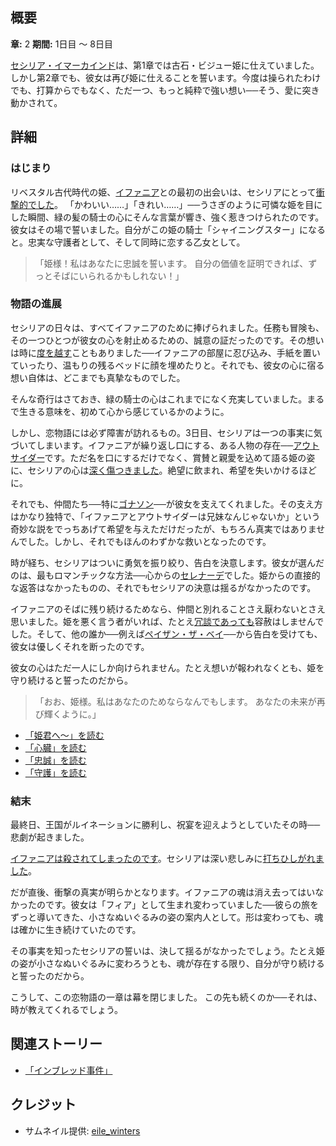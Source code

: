 <!-- title: おお、姫様 -->
<!-- quote: あなたの名誉のために戦おう、誓いを貫く騎士として。 -->
<!-- chapters: 1 -->
<!-- images: (セシリアとイファニアの初対面), (イファニアのベッドで怪しい行動をするセシリア), (ゴナソンとビジューに慰められるセシリア), (イファニアへ贈るセシリアのセレナーデ), (イファニアの死を知ったセシリア) -->
<!-- model: false -->

## 概要

**章:** 2
**期間:** 1日目 ～ 8日目

[セシリア・イマーカインド](#entry:cecilia-entry)は、第1章では古石・ビジュー姫に仕えていました。しかし第2章でも、彼女は再び姫に仕えることを誓います。今度は操られたわけでも、打算からでもなく、ただ一つ、もっと純粋で強い想い──そう、愛に突き動かされて。

## 詳細

### はじまり

リベスタル古代時代の姫、[イファニア](#entry:iphania-entry)との最初の出会いは、セシリアにとって[衝撃的でした](https://www.youtube.com/watch?v=cyLsX20esBE&t=3677s)。
「かわいい……」「きれい……」──うさぎのように可憐な姫を目にした瞬間、緑の髪の騎士の心にそんな言葉が響き、強く惹きつけられたのです。彼女はその場で誓いました。自分がこの姫の騎士「シャイニングスター」になると。忠実な守護者として、そして同時に恋する乙女として。

> 「姫様！私はあなたに忠誠を誓います。
> 自分の価値を証明できれば、ずっとそばにいられるかもしれない！」

### 物語の進展

セシリアの日々は、すべてイファニアのために捧げられました。任務も冒険も、その一つひとつが彼女の心を射止めるための、誠意の証だったのです。その想いは時に[度を越す](https://www.youtube.com/live/Icdii90_vSA?si=Jyrns6hejyLxwP1j&t=18262)こともありました──イファニアの部屋に忍び込み、手紙を置いていったり、温もりの残るベッドに顔を埋めたりと。それでも、彼女の心に宿る想い自体は、どこまでも真摯なものでした。

そんな奇行はさておき、緑の騎士の心はこれまでになく充実していました。まるで生きる意味を、初めて心から感じているかのように。

しかし、恋物語には必ず障害が訪れるもの。3日目、セシリアは一つの事実に気づいてしまいます。イファニアが繰り返し口にする、ある人物の存在──[アウトサイダー](#entry:outsider-entry)です。ただ名を口にするだけでなく、賞賛と親愛を込めて語る姫の姿に、セシリアの心は[深く傷つきました](https://www.youtube.com/live/Icdii90_vSA?si=ExxsS-YVaBvPL6Uo&t=5066)。絶望に飲まれ、希望を失いかけるほどに。

それでも、仲間たち──特に[ゴナソン](#entry:gigi-entry)──が彼女を支えてくれました。その支え方はかなり独特で、「イファニアとアウトサイダーは兄妹なんじゃないか」という奇妙な説をでっちあげて希望を与えただけだったが、もちろん真実ではありませんでした。しかし、それでもほんのわずかな救いとなったのです。

時が経ち、セシリアはついに勇気を振り絞り、告白を決意します。彼女が選んだのは、最もロマンチックな方法──心からの[セレナーデ](https://www.youtube.com/live/I75IWfMGVgM?t=7144)でした。姫からの直接的な返答はなかったものの、それでもセシリアの決意は揺るがなかったのです。

イファニアのそばに残り続けるためなら、仲間と別れることさえ厭わないとさえ思いました。姫を悪く言う者がいれば、たとえ[冗談であっても](https://www.youtube.com/live/48HSA_GcOZ0?si=5hds-8Kg9slqsnyV&t=6918)容赦はしませんでした。そして、他の誰か──例えば[ペイザン・ザ・ベイ](#entry:bae-entry)──から告白を受けても、彼女は優しくそれを断ったのです。

彼女の心はただ一人にしか向けられません。たとえ想いが報われなくとも、姫を守り続けると誓ったのだから。

> 「おお、姫様。私はあなたのためならなんでもします。
> あなたの未来が再び輝くように。」

- [「姫君へ～」を読む](#text:princess~)
- [「心臓」を読む](#text:heart)
- [「忠誠」を読む](#text:loyal)
- [「守護」を読む](#text:protect)

### 結末

最終日、王国がルイネーションに勝利し、祝宴を迎えようとしていたその時──悲劇が起きました。

[イファニアは殺されてしまったのです](https://www.youtube.com/live/LyufI3aiCB0?si=GTfSsdxPIM8QPDg9&t=6682)。セシリアは深い悲しみに[打ちひしがれました](https://www.youtube.com/live/LyufI3aiCB0?si=GTfSsdxPIM8QPDg9&t=6682)。

だが直後、衝撃の真実が明らかとなります。イファニアの魂は消え去ってはいなかったのです。彼女は「フィア」として生まれ変わっていました──彼らの旅をずっと導いてきた、小さなぬいぐるみの姿の案内人として。形は変わっても、魂は確かに生き続けていたのです。

その事実を知ったセシリアの誓いは、決して揺るがなかったでしょう。たとえ姫の姿が小さなぬいぐるみに変わろうとも、魂が存在する限り、自分が守り続けると誓ったのだから。

こうして、この恋物語の一章は幕を閉じました。
この先も続くのか──それは、時が教えてくれるでしょう。

## 関連ストーリー

- [「インブレッド事件」](#entry:inbread-entry)

## クレジット

- サムネイル提供: [eile_winters](https://x.com/eule_winters/status/1919969659094499795)
